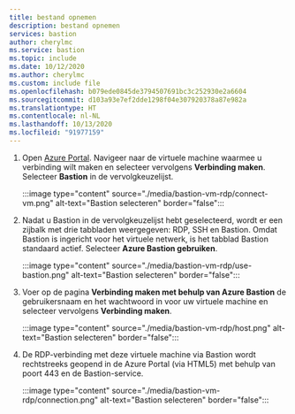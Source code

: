 ```yaml
---
title: bestand opnemen
description: bestand opnemen
services: bastion
author: cherylmc
ms.service: bastion
ms.topic: include
ms.date: 10/12/2020
ms.author: cherylmc
ms.custom: include file
ms.openlocfilehash: b079ede0845de3794507691bc3c252930e2a6604
ms.sourcegitcommit: d103a93e7ef2dde1298f04e307920378a87e982a
ms.translationtype: HT
ms.contentlocale: nl-NL
ms.lasthandoff: 10/13/2020
ms.locfileid: "91977159"
---
```

1. Open [Azure Portal](https://portal.azure.com). Navigeer naar de virtuele machine waarmee u verbinding wilt maken en selecteer vervolgens **Verbinding maken**. Selecteer **Bastion** in de vervolgkeuzelijst.

   :::image type="content" source="./media/bastion-vm-rdp/connect-vm.png" alt-text="Bastion selecteren" border="false":::

1. Nadat u Bastion in de vervolgkeuzelijst hebt geselecteerd, wordt er een zijbalk met drie tabbladen weergegeven: RDP, SSH en Bastion. Omdat Bastion is ingericht voor het virtuele netwerk, is het tabblad Bastion standaard actief. Selecteer **Azure Bastion gebruiken**.

   :::image type="content" source="./media/bastion-vm-rdp/use-bastion.png" alt-text="Bastion selecteren" border="false":::

1. Voer op de pagina **Verbinding maken met behulp van Azure Bastion** de gebruikersnaam en het wachtwoord in voor uw virtuele machine en selecteer vervolgens **Verbinding maken**.

   :::image type="content" source="./media/bastion-vm-rdp/host.png" alt-text="Bastion selecteren" border="false":::

1. De RDP-verbinding met deze virtuele machine via Bastion wordt rechtstreeks geopend in de Azure Portal (via HTML5) met behulp van poort 443 en de Bastion-service.

   :::image type="content" source="./media/bastion-vm-rdp/connection.png" alt-text="Bastion selecteren" border="false":::
